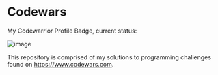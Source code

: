 # Codewars

My Codewarrior Profile Badge, current status:

![image](https://user-images.githubusercontent.com/99494360/161872394-50952a9f-480f-4f53-8337-279059616406.png)

This repository is comprised of my solutions to programming challenges found on https://www.codewars.com.
